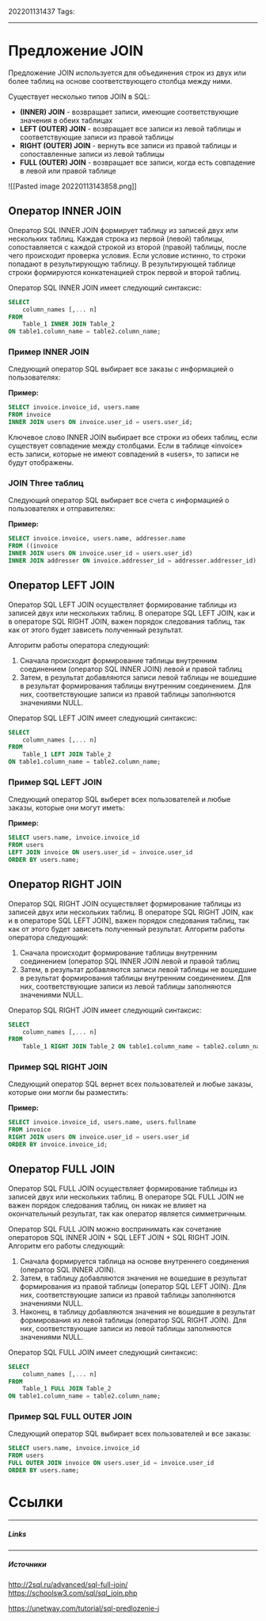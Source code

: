 202201131437
Tags:
___
# Предложение JOIN

Предложение JOIN используется для объединения строк из двух или более таблиц на основе соответствующего столбца между ними.

Существует несколько типов JOIN в SQL:

-   **(INNER) JOIN** - возвращает записи, имеющие соответствующие значения в обеих таблицах
-   **LEFT (OUTER) JOIN** - возвращает все записи из левой таблицы и соответствующие записи из правой таблицы
-   **RIGHT (OUTER) JOIN** - вернуть все записи из правой таблицы и сопоставленные записи из левой таблицы
-   **FULL (OUTER) JOIN** - возвращает все записи, когда есть совпадение в левой или правой таблице

![[Pasted image 20220113143858.png]]

## Оператор INNER JOIN
Оператор SQL INNER JOIN формирует таблицу из записей двух или нескольких таблиц. Каждая строка из первой (левой) таблицы, сопоставляется с каждой строкой из второй (правой) таблицы, после чего происходит проверка условия. Если условие истинно, то строки попадают в результирующую таблицу. В результирующей таблице строки формируются конкатенацией строк первой и второй таблиц.

Оператор SQL INNER JOIN имеет следующий синтаксис:
```sql
SELECT
    column_names [,... n]
FROM
    Table_1 INNER JOIN Table_2
ON table1.column_name = table2.column_name;
```

### Пример INNER JOIN

Следующий оператор SQL выбирает все заказы с информацией о пользователях:

**Пример:**

```sql
SELECT invoice.invoice_id, users.name
FROM invoice
INNER JOIN users ON invoice.user_id = users.user_id;
```

Ключевое слово INNER JOIN выбирает все строки из обеих таблиц, если существует совпадение между столбцами. Если в таблице «invoice» есть записи, которые не имеют совпадений в «users», то записи не будут отображены.

### JOIN Three таблиц

Следующий оператор SQL выбирает все счета с информацией о пользователях и отправителях:

**Пример:**

```sql
SELECT invoice.invoice, users.name, addresser.name
FROM ((invoice
INNER JOIN users ON invoice.user_id = users.user_id)
INNER JOIN addresser ON invoice.addresser_id = addresser.addresser_id);
```


## Оператор  LEFT JOIN
Оператор SQL LEFT JOIN осуществляет формирование таблицы из записей двух или нескольких таблиц. В операторе SQL LEFT JOIN, как и в операторе SQL RIGHT JOIN, важен порядок следования таблиц, так как от этого будет зависеть полученный результат. 

Алгоритм работы оператора следующий:
1. Сначала происходит формирование таблицы внутренним соединением (оператор SQL INNER JOIN) левой и правой таблиц
2. Затем, в результат добавляются записи левой таблицы не вошедшие в результат формирования таблицы внутренним соединением. Для них, соответствующие записи из правой таблицы заполняются значениями NULL.

Оператор SQL LEFT JOIN имеет следующий синтаксис:
```sql
SELECT
    column_names [,... n]
FROM
    Table_1 LEFT JOIN Table_2
ON table1.column_name = table2.column_name;
```

### Пример SQL LEFT JOIN

Следующий оператор SQL выберет всех пользователей и любые заказы, которые они могут иметь:

**Пример:**

```sql
SELECT users.name, invoice.invoice_id
FROM users
LEFT JOIN invoice ON users.user_id = invoice.user_id
ORDER BY users.name;
```


## Оператор RIGHT JOIN

Оператор SQL RIGHT JOIN осуществляет формирование таблицы из записей двух или нескольких таблиц. В операторе SQL RIGHT JOIN, как и в операторе SQL LEFT JOIN], важен порядок следования таблиц, так как от этого будет зависеть полученный результат. Алгоритм работы оператора следующий:

1.  Сначала происходит формирование таблицы внутренним соединением (оператор SQL INNER JOIN левой и правой таблиц
2.  Затем, в результат добавляются записи левой таблицы не вошедшие в результат формирования таблицы внутренним соединением. Для них, соответствующие записи из левой таблицы заполняются значениями NULL.

Оператор SQL RIGHT JOIN имеет следующий синтаксис:
```sql
SELECT
    column_names [,... n]
FROM
    Table_1 RIGHT JOIN Table_2 ON table1.column_name = table2.column_name;
```

### Пример SQL RIGHT JOIN

Следующий оператор SQL вернет всех пользователей и любые заказы, которые они могли бы разместить:

**Пример:**

```sql
SELECT invoice.invoice_id, users.name, users.fullname
FROM invoice
RIGHT JOIN users ON invoice.user_id = users.user_id
ORDER BY invoice.invoice_id;
```


## Оператор FULL JOIN

Оператор SQL FULL JOIN осуществляет формирование таблицы из записей двух или нескольких таблиц. В операторе SQL FULL JOIN не важен порядок следования таблиц, он никак не влияет на окончательный результат, так как оператор является симметричным.

Оператор SQL FULL JOIN можно воспринимать как сочетание операторов SQL INNER JOIN + SQL LEFT JOIN + SQL RIGHT JOIN. Алгоритм его работы следующий:

1. Сначала формируется таблица на основе внутреннего соединения (оператор SQL INNER JOIN).
2. Затем, в таблицу добавляются значения не вошедшие в результат формирования из правой таблицы (оператор SQL LEFT JOIN). Для них, соответствующие записи из правой таблицы заполняются значениями NULL.
3. Наконец, в таблицу добавляются значения не вошедшие в результат формирования из левой таблицы (оператор SQL RIGHT JOIN). Для них, соответствующие записи из левой таблицы заполняются значениями NULL.

Оператор SQL FULL JOIN имеет следующий синтаксис:
```sql
SELECT
    column_names [,... n]
FROM
    Table_1 FULL JOIN Table_2
ON table1.column_name = table2.column_name;
```
### Пример SQL FULL OUTER JOIN

Следующий оператор SQL выбирает всех пользователей и все заказы:

```sql
SELECT users.name, invoice.invoice_id
FROM users
FULL OUTER JOIN invoice ON users.user_id = invoice.user_id
ORDER BY users.name;
```

# Ссылки
___
##### Links


---
##### Источники

http://2sql.ru/advanced/sql-full-join/
https://schoolsw3.com/sql/sql_join.php

https://unetway.com/tutorial/sql-predlozenie-j